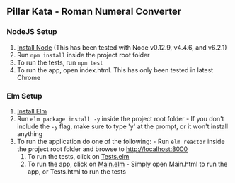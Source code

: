 ## Pillar Kata - Roman Numeral Converter

### NodeJS Setup
  1. [Install Node](http://nodejs.org) (This has been tested with Node v0.12.9, v4.4.6, and v6.2.1)
  2. Run `npm install` inside the project root folder
  3. To run the tests, run `npm test`
  4. To run the app, open index.html. This has only been tested in latest Chrome

### Elm Setup
  1. [Install Elm](http://elm-lang.org/install)
  2. Run `elm package install -y` inside the project root folder
    - If you don't include the `-y` flag, make sure to type 'y' at the prompt, or it won't install anything
  3. To run the application do one of the following:
    - Run `elm reactor` inside the project root folder and browse to [http://localhost:8000](http://localhost:8000)
      1. To run the tests, click on [Tests.elm](http://localhost:8000/Tests.elm)
      2. To run the app, click on [Main.elm](http://localhost:8000/Main.elm)
    - Simply open Main.html to run the app, or Tests.html to run the tests

